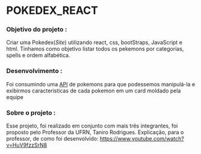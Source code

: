 # POKEDEX_REACT
### Objetivo do projeto :
  Criar uma Pokedex(*Site*) utilizando react, css, bootStraps, JavaScript e html. Tinhamos como objetivo listar todos os pekemons por categorias, spells e ordem alfabética.
 
### Desenvolvimento :
  Foi consumindo uma [API](https://pokeapi.co/) de pokemons para que podessemos manipulá-la e exibirmos caracteristicas de cada pokemon em um card moldado pela equipe

### Sobre o projeto :
  Esse projeto, foi realizado em conjunto com mais três integrantes, foi proposto pelo Professor da UFRN, Taniro Rodrigues. 
  Explicação, para o professor, de como foi desenvolvido: https://www.youtube.com/watch?v=HuV9fzzSrN8
